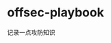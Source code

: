 










































































































# offsec-playbook
记录一点攻防知识
